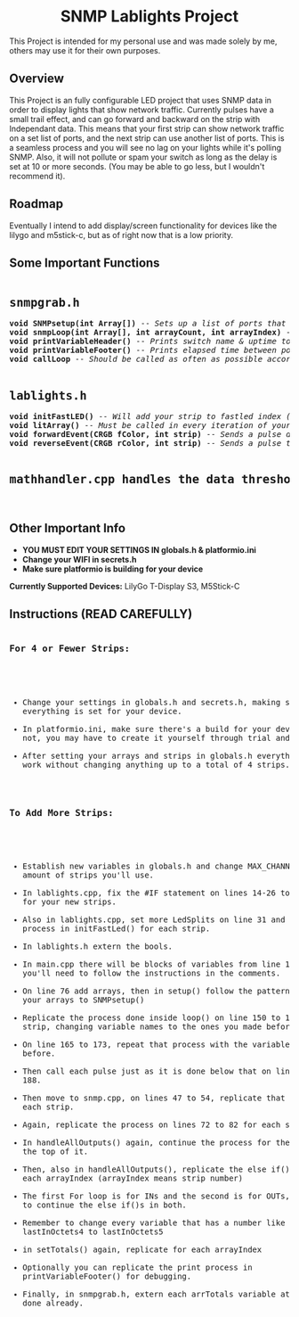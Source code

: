<!DOCTYPE HTML>
<html>
<head>
</head>

<h1 align="center">SNMP Lablights Project</h1>
<p>This Project is intended for my personal use and was made solely by me, others may use it for their own purposes.</p>

<h2>Overview</h2>
This Project is an fully configurable LED project that uses SNMP data in order to display lights that show network traffic. 
Currently pulses have a small trail effect, and can go forward and backward on the strip with Independant data. 
This means that your first strip can show network traffic on a set list of ports, and the next strip can use another list of ports. 
This is a seamless process and you will see no lag on your lights while it's polling SNMP. 
Also, it will not pollute or spam your switch as long as the delay is set at 10 or more seconds. 
(You may be able to go less, but I wouldn't recommend it).

<h2>Roadmap</h2>
Eventually I intend to add display/screen functionality for devices like the lilygo and m5stick-c, but as of right now that is a low priority.
<p></p>

<h2>Some Important Functions</h2>
<div class="box">
  <pre><h2>snmpgrab.h</h2><b>void SNMPsetup(int Array[])</b> -- <i>Sets up a list of ports that you will be pulling data from.</i>
<b>void snmpLoop(int Array[], int arrayCount, int arrayIndex)</b> -- <i>Calculates the average difference in data since the last poll coming IN and OUT of the switch.</i>
<b>void printVariableHeader()</b> -- <i>Prints switch name & uptime to serial monitor.</i>
<b>void printVariableFooter()</b> -- <i>Prints elapsed time between polls and summary of data.</i>
<b>void callLoop</b> -- <i>Should be called as often as possible according to SNMP library documentation</i>

<h2>lablights.h</h2><b>void initFastLED()</b> -- <i>Will add your strip to fastled index (required)</i>
<b>void litArray()</b> -- <i>Must be called in every iteration of your main loop() function (runs as a frame)</i>
<b>void forwardEvent(CRGB fColor, int strip)</b> -- <i>Sends a pulse down the strip from index 0.</i>
<b>void reverseEvent(CRGB rColor, int strip)</b> -- <i>Sends a pulse towards the beginning from the end of the strip.</i>

<h2>mathhandler.cpp handles the data thresholds for colors and pulse amounts, change it to your liking.</h2>
</pre>
</div>

<h2>Other Important Info</h2>

- <b>YOU MUST EDIT YOUR SETTINGS IN globals.h & platformio.ini</b>
- <b>Change your WIFI in secrets.h</b>
- <b>Make sure platformio is building for your device</b>

<p></p>
<b>Currently Supported Devices:</b> LilyGo T-Display S3, M5Stick-C

<h2>Instructions (READ CAREFULLY)</h2>
<div class="box"><pre><h3>For 4 or Fewer Strips:</h3>
  
- Change your settings in globals.h and secrets.h, making sure everything is set for your device.
- In platformio.ini, make sure there's a build for your device, if not, you may have to create it yourself through trial and error.
- After setting your arrays and strips in globals.h everything should work without changing anything up to a total of 4 strips.

<h3>To Add More Strips:</h3>

- Establish new variables in globals.h and change MAX_CHANNELS to the amount of strips you'll use.
- In lablights.cpp, fix the #IF statement on lines 14-26 to add bools for your new strips.
- Also in lablights.cpp, set more LedSplits on line 31 and repeat the process in initFastLed() for each strip.
- In lablights.h extern the bools.
- In main.cpp there will be blocks of variables from line 15 to 67, you'll need to follow the instructions in the comments.
- On line 76 add arrays, then in setup() follow the pattern and add your arrays to SNMPsetup()
- Replicate the process done inside loop() on line 150 to 162 for each strip, changing variable names to the ones you made before.
- On line 165 to 173, repeat that process with the variables you made before.
- Then call each pulse just as it is done below that on lines 178 to 188.
- Then move to snmp.cpp, on lines 47 to 54, replicate that process for each strip.
- Again, replicate the process on lines 72 to 82 for each strip.
- In handleAllOutputs() again, continue the process for the totals at the top of it.
- Then, also in handleAllOutputs(), replicate the else if() loops for each arrayIndex (arrayIndex means strip number)
- The first For loop is for INs and the second is for OUTs, you need to continue the else if()s in both.
- Remember to change every variable that has a number like lastInOctets4 to lastInOctets5
- in setTotals() again, replicate for each arrayIndex
- Optionally you can replicate the print process in printVariableFooter() for debugging.
- Finally, in snmpgrab.h, extern each arrTotals variable at the top as done already.</pre></div>
</html>
